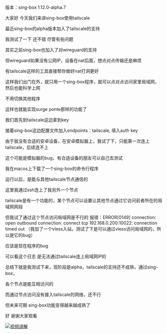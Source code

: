 版本：sing-box 1.12.0-alpha.7

大家好 今天我们来讲sing-box使用tailscale

最近sing-box的alpha版本加入了tailscale的支持

我测试了一下 还不错 尽管有些问题

其实之前sing-box也加入了对wireguard的支持

但wireguard如果没有公网IP，设备在nat后面，想点对点传输还是麻烦

有tailscale这样的工具直接帮你做好nat打洞更好

这样我们出门在外，就只用一个sing-box程序，就可以点对点访问家里局域网，然后也能科学上网

不用切换其他程序

这样也就能实现surge ponte那样的功能了

我们首先到tailscale这边拿到key

接着sing-box这边配置文件加入endpoints：tailscale, 填入auth key

由于我没有合适的安卓设备，在安卓模拟器上，我试了下，只能第一次连上tailscale，后续连不上

这个可能是模拟器的bug，有合适设备的朋友可以自己去测试

我在macos上下载了一个sing-box的命令行程序

运行以后，是能与其他tailscale节点通信的

这里我通过ssh连上了我另外一个节点

tailscale是有一个功能的，某个节点可以设置让其他节点通过它访问前者所在的局域网网段

但我试了通过这个节点访问局域网是不行的
报错：ERROR[0149] connection: open outbound connection: connect tcp 192.168.0.200:10022: connection timed out
（我加了一个vless入站，测试了下是可以通过vless访问局域网的，所以是它的bug）

应该是现在程序的bug

可以看这个日志 是无法通过tailscale连上局域网IP的

总结下就是我测试下来，现阶段是alpha，tailscale的支持还不成熟，通过sing-box，

各个节点是能互相访问的

而通过节点访问没有接入tailscale的网络，还不行

但未来可期 sing-box功能变得越来越成熟了

好 谢谢大家观看

[![视频讲解](https://img.youtube.com/vi/YzV3Ni8PNco/0.jpg)](https://www.youtube.com/watch?v=YzV3Ni8PNco)
